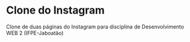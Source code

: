 # Clone do Instagram

Clone de duas páginas do Instagram para disciplina de Desenvolvimento WEB 2 (IFPE-Jaboatão)
